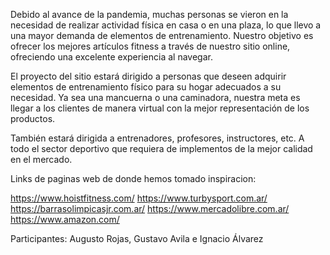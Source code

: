 Debido al avance de la pandemia, muchas personas se vieron en la necesidad de realizar actividad física en casa o en una plaza, lo que llevo a una mayor demanda de elementos de entrenamiento. Nuestro objetivo es ofrecer los mejores artículos fitness a través de nuestro sitio online, ofreciendo una excelente experiencia al navegar. 

El proyecto del sitio estará dirigido a personas que deseen adquirir elementos de entrenamiento físico para su hogar adecuados a su necesidad. Ya sea una mancuerna o una caminadora, nuestra meta es llegar a los clientes de manera virtual con la mejor representación de los productos.

También estará dirigida a entrenadores, profesores, instructores, etc. A todo el sector deportivo que requiera de implementos de la mejor calidad en el mercado. 

Links de paginas web de donde hemos tomado inspiracion: 

https://www.hoistfitness.com/
https://www.turbysport.com.ar/
https://barrasolimpicasjr.com.ar/
https://www.mercadolibre.com.ar/
https://www.amazon.com/

Participantes: Augusto Rojas, Gustavo Avila e Ignacio Álvarez